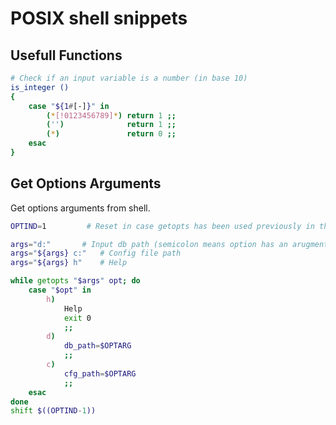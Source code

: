 # POSIX shell snippets

## Usefull Functions
```sh
# Check if an input variable is a number (in base 10)
is_integer ()
{
    case "${1#[-]}" in
        (*[!0123456789]*) return 1 ;;
        ('')              return 1 ;;
        (*)               return 0 ;;
    esac
}
```

## Get Options Arguments
Get options arguments from shell. 
```sh
OPTIND=1         # Reset in case getopts has been used previously in the sh

args="d:" 		# Input db path (semicolon means option has an arugment)
args="${args} c:"	# Config file path
args="${args} h" 	# Help 

while getopts "$args" opt; do
	case "$opt" in 
		h)
			Help
			exit 0
			;;
		d)
			db_path=$OPTARG
			;;
		c)
			cfg_path=$OPTARG
			;;
	esac
done
shift $((OPTIND-1))
```

